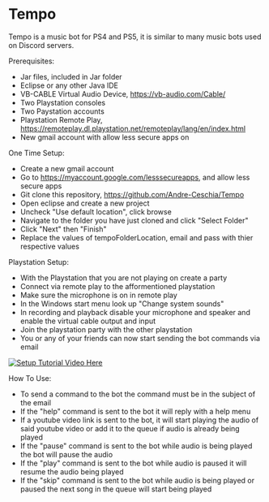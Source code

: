 # Tempo
Tempo is a music bot for PS4 and PS5, it is similar to many music bots used on Discord servers. 

Prerequisites:
  - Jar files, included in Jar folder
  - Eclipse or any other Java IDE
  - VB-CABLE Virtual Audio Device, https://vb-audio.com/Cable/
  - Two Playstation consoles
  - Two Paystation accounts
  - Playstation Remote Play, https://remoteplay.dl.playstation.net/remoteplay/lang/en/index.html
  - New gmail account with allow less secure apps on

One Time Setup:
  - Create a new gmail account
  - Go to https://myaccount.google.com/lesssecureapps, and allow less secure apps
  - Git clone this repository, https://github.com/Andre-Ceschia/Tempo
  - Open eclipse and create a new project
  - Uncheck "Use default location", click browse
  - Navigate to the folder you have just cloned and click "Select Folder"
  - Click "Next" then "Finish"
  - Replace the values of tempoFolderLocation, email and pass with thier respective values

Playstation Setup:
  - With the Playstation that you are not playing on create a party
  - Connect via remote play to the afformentioned playstation
  - Make sure the microphone is on in remote play
  - In the Windows start menu look up "Change system sounds"
  - In recording and playback disable your microphone and speaker and enable the virtual cable output and input
  - Join the playstation party with the other playstation
  - You or any of your friends can now start sending the bot commands via email

[![Setup Tutorial Video Here](https://img.youtube.com/vi/gCoqLMMf9dA/0.jpg)](https://www.youtube.com/watch?v=gCoqLMMf9dA)

How To Use:
  - To send a command to the bot the command must be in the subject of the email
  - If the "help" command is sent to the bot it will reply with a help menu
  - If a youtube video link is sent to the bot, it will start playing the audio of said youtube video or add it to the queue if audio is already being played
  - If the "pause" command is sent to the bot while audio is being played the bot will pause the audio
  - If the "play" command is sent to the bot while audio is paused it will resume the audio being played
  - If the "skip" command is sent to the bot while audio is being played or paused the next song in the queue will start being played
